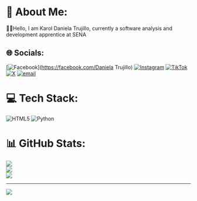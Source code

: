# 💫 About Me:
👩‍💻Hello, I am Karol Daniela Trujillo, currently a software analysis and development apprentice at SENA<br>


## 🌐 Socials:
[![Facebook](https://img.shields.io/badge/Facebook-%231877F2.svg?logo=Facebook&logoColor=white)](https://facebook.com/Daniela Trujillo) [![Instagram](https://img.shields.io/badge/Instagram-%23E4405F.svg?logo=Instagram&logoColor=white)](https://instagram.com/danielatrujillo_5) [![TikTok](https://img.shields.io/badge/TikTok-%23000000.svg?logo=TikTok&logoColor=white)](https://tiktok.com/@_karoldaniela_) [![X](https://img.shields.io/badge/X-black.svg?logo=X&logoColor=white)](https://x.com/dtrujillo0) [![email](https://img.shields.io/badge/Email-D14836?logo=gmail&logoColor=white)](mailto:tkarol039@gmail.com) 

# 💻 Tech Stack:
![HTML5](https://img.shields.io/badge/html5-%23E34F26.svg?style=for-the-badge&logo=html5&logoColor=white) ![Python](https://img.shields.io/badge/python-3670A0?style=for-the-badge&logo=python&logoColor=ffdd54)
# 📊 GitHub Stats:
![](https://github-readme-stats.vercel.app/api?username=DanielaTCK&theme=radical&hide_border=false&include_all_commits=false&count_private=false)<br/>
![](https://nirzak-streak-stats.vercel.app/?user=DanielaTCK&theme=radical&hide_border=false)<br/>
![](https://github-readme-stats.vercel.app/api/top-langs/?username=DanielaTCK&theme=radical&hide_border=false&include_all_commits=false&count_private=false&layout=compact)

---
[![](https://visitcount.itsvg.in/api?id=DanielaTCK&icon=0&color=0)](https://visitcount.itsvg.in)

<!-- Proudly created with GPRM ( https://gprm.itsvg.in ) -->
